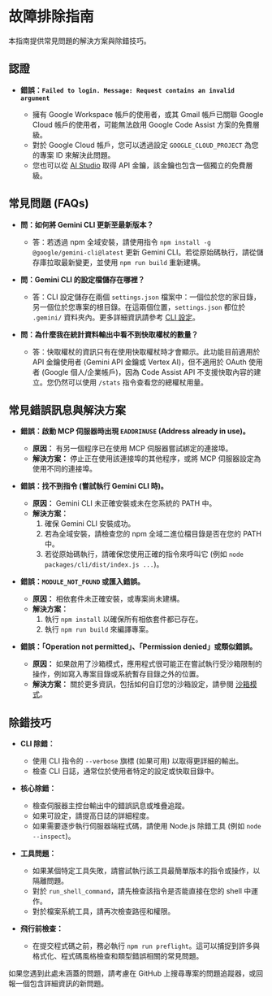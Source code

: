 # 故障排除指南

本指南提供常見問題的解決方案與除錯技巧。

## 認證

- **錯誤：`Failed to login. Message: Request contains an invalid argument`**

  - 擁有 Google Workspace 帳戶的使用者，或其 Gmail 帳戶已關聯 Google Cloud 帳戶的使用者，可能無法啟用 Google Code Assist 方案的免費層級。
  - 對於 Google Cloud 帳戶，您可以透過設定
    `GOOGLE_CLOUD_PROJECT` 為您的專案 ID 來解決此問題。
  - 您也可以從 [AI Studio](http://aistudio.google.com/app/apikey) 取得 API 金鑰，該金鑰也包含一個獨立的免費層級。

## 常見問題 (FAQs)

- **問：如何將 Gemini CLI 更新至最新版本？**

  - 答：若透過 npm 全域安裝，請使用指令 `npm install -g @google/gemini-cli@latest` 更新 Gemini CLI。若從原始碼執行，請從儲存庫拉取最新變更，並使用 `npm run build` 重新建構。

- **問：Gemini CLI 的設定檔儲存在哪裡？**

  - 答：CLI 設定儲存在兩個 `settings.json` 檔案中：一個位於您的家目錄，另一個位於您專案的根目錄。在這兩個位置，`settings.json` 都位於 `.gemini/` 資料夾內。更多詳細資訊請參考 [CLI 設定](./cli/configuration.md)。

- **問：為什麼我在統計資料輸出中看不到快取權杖的數量？**

  - 答：快取權杖的資訊只有在使用快取權杖時才會顯示。此功能目前適用於 API 金鑰使用者 (Gemini API 金鑰或 Vertex AI)，但不適用於 OAuth 使用者 (Google 個人/企業帳戶)，因為 Code Assist API 不支援快取內容的建立。您仍然可以使用 `/stats` 指令查看您的總權杖用量。

## 常見錯誤訊息與解決方案

- **錯誤：啟動 MCP 伺服器時出現 `EADDRINUSE` (Address already in use)。**

  - **原因：** 有另一個程序已在使用 MCP 伺服器嘗試綁定的連接埠。
  - **解決方案：**
    停止正在使用該連接埠的其他程序，或將 MCP 伺服器設定為使用不同的連接埠。

- **錯誤：找不到指令 (嘗試執行 Gemini CLI 時)。**

  - **原因：** Gemini CLI 未正確安裝或未在您系統的 PATH 中。
  - **解決方案：**
    1.  確保 Gemini CLI 安裝成功。
    2.  若為全域安裝，請檢查您的 npm 全域二進位檔目錄是否在您的 PATH 中。
    3.  若從原始碼執行，請確保您使用正確的指令來呼叫它 (例如 `node packages/cli/dist/index.js ...`)。

- **錯誤：`MODULE_NOT_FOUND` 或匯入錯誤。**

  - **原因：** 相依套件未正確安裝，或專案尚未建構。
  - **解決方案：**
    1.  執行 `npm install` 以確保所有相依套件都已存在。
    2.  執行 `npm run build` 來編譯專案。

- **錯誤：「Operation not permitted」、「Permission denied」或類似錯誤。**

  - **原因：** 如果啟用了沙箱模式，應用程式很可能正在嘗試執行受沙箱限制的操作，例如寫入專案目錄或系統暫存目錄之外的位置。
  - **解決方案：** 關於更多資訊，包括如何自訂您的沙箱設定，請參閱 [沙箱模式](./cli/configuration.md#sandboxing)。

## 除錯技巧

- **CLI 除錯：**

  - 使用 CLI 指令的 `--verbose` 旗標 (如果可用) 以取得更詳細的輸出。
  - 檢查 CLI 日誌，通常位於使用者特定的設定或快取目錄中。

- **核心除錯：**

  - 檢查伺服器主控台輸出中的錯誤訊息或堆疊追蹤。
  - 如果可設定，請提高日誌的詳細程度。
  - 如果需要逐步執行伺服器端程式碼，請使用 Node.js 除錯工具 (例如 `node --inspect`)。

- **工具問題：**

  - 如果某個特定工具失敗，請嘗試執行該工具最簡單版本的指令或操作，以隔離問題。
  - 對於 `run_shell_command`，請先檢查該指令是否能直接在您的 shell 中運作。
  - 對於檔案系統工具，請再次檢查路徑和權限。

- **飛行前檢查：**
  - 在提交程式碼之前，務必執行 `npm run preflight`。這可以捕捉到許多與格式化、程式碼風格檢查和類型錯誤相關的常見問題。

如果您遇到此處未涵蓋的問題，請考慮在 GitHub 上搜尋專案的問題追蹤器，或回報一個包含詳細資訊的新問題。
